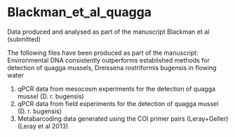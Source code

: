 # Blackman_et_al_quagga
Data produced and analysed as part of the manuscript Blackman et al (submitted)

The following files have been produced as part of the manuscript: Environmental DNA consistently outperforms established methods for detection of quagga mussels, Dreissena rostriformis bugensis in flowing water 

1. qPCR data from mesocosm experiments for the detection of quagga mussel (D. r. bugensis)
2. qPCR data from field experiments for the detection of quagga mussel (D. r. bugensis)
3. Metabarcoding data generated using the COI primer pairs (Leray+Geller) (Leray et al 2013)
